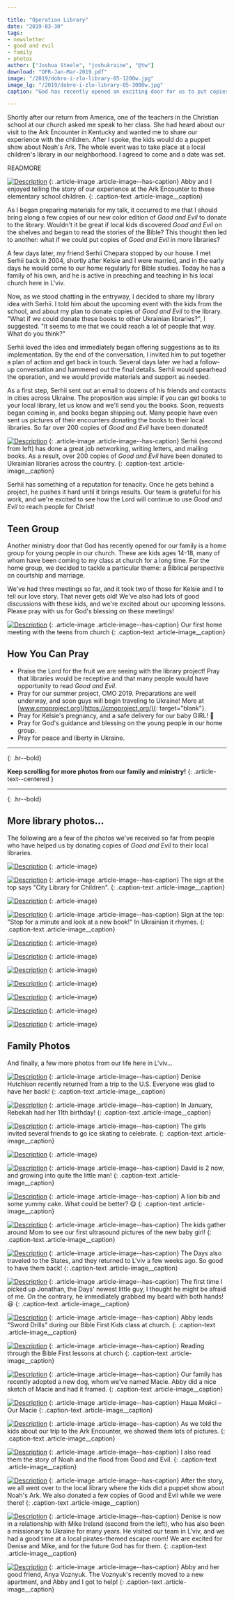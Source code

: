 ```yaml
---

title: "Operation Library"
date: "2019-03-30"
tags:
- newsletter
- good and evil
- family
- photos
author: ["Joshua Steele", "joshukraine", "@tw"]
download: "OFR-Jan-Mar-2019.pdf"
image: "/2019/dobro-i-zlo-library-05-1200w.jpg"
image_lg: "/2019/dobro-i-zlo-library-05-3000w.jpg"
caption: "God has recently opened an exciting door for us to put copies of Good and Evil into Ukrainian libraries! Working with us to head up this project is our long-time friend, Serhii Chepara. Read on to learn how God is moving!"

---
```


Shortly after our return from America, one of the teachers in the Christian school at our church asked me speak to her class. She had heard about our visit to the Ark Encounter in Kentucky and wanted me to share our experience with the children. After I spoke, the kids would do a puppet show about Noah's Ark. The whole event was to take place at a local children's library in our neighborhood. I agreed to come and a date was set.

READMORE

[![Description](https://d21yo20tm8bmc2.cloudfront.net/2019/ark-story-03-700w.jpg)](https://d21yo20tm8bmc2.cloudfront.net/2019/ark-story-03-3000w.jpg)
{: .article-image .article-image--has-caption}
Abby and I enjoyed telling the story of our experience at the Ark Encounter to these elementary school children.
{: .caption-text .article-image__caption}

As I began preparing materials for my talk, it occurred to me that I should bring along a few copies of our new color edition of _Good and Evil_ to donate to the library. Wouldn't it be great if local kids discovered _Good and Evil_ on the shelves and began to read the stories of the Bible? This thought then led to another: what if we could put copies of _Good and Evil_ in more libraries?

A few days later, my friend Serhii Chepara stopped by our house. I met Serhii back in 2004, shortly after Kelsie and I were married, and in the early days he would come to our home regularly for Bible studies. Today he has a family of his own, and he is active in preaching and teaching in his local church here in L'viv.

Now, as we stood chatting in the entryway, I decided to share my library idea with Serhii. I told him about the upcoming event with the kids from the school, and about my plan to donate copies of _Good and Evil_ to the library. "What if we could donate these books to other Ukrainian libraries?", I suggested. "It seems to me that we could reach a lot of people that way. What do you think?"

Serhii loved the idea and immediately began offering suggestions as to its implementation. By the end of the conversation, I invited him to put together a plan of action and get back in touch. Several days later we had a follow-up conversation and hammered out the final details. Serhii would spearhead the operation, and we would provide materials and support as needed.

As a first step, Serhii sent out an email to dozens of his friends and contacts in cities across Ukraine. The proposition was simple: if you can get books to your local library, let us know and we'll send you the books. Soon, requests began coming in, and books began shipping out. Many people have even sent us pictures of their encounters donating the books to their local libraries. So far over 200 copies of _Good and Evil_ have been donated!

[![Description](https://d21yo20tm8bmc2.cloudfront.net/2019/operation-library-guys-700w.jpeg)](https://d21yo20tm8bmc2.cloudfront.net/2019/operation-library-guys-3000w.jpeg)
{: .article-image .article-image--has-caption}
Serhii (second from left) has done a great job networking, writing letters, and mailing books. As a result, over 200 copies of _Good and Evil_ have been donated to Ukrainian libraries across the country.
{: .caption-text .article-image__caption}

Serhii has something of a reputation for tenacity. Once he gets behind a project, he pushes it hard until it brings results. Our team is grateful for his work, and we're excited to see how the Lord will continue to use _Good and Evil_ to reach people for Christ!

## Teen Group

Another ministry door that God has recently opened for our family is a home group for young people in our church. These are kids ages 14-18, many of whom have been coming to my class at church for a long time. For the home group, we decided to tackle a particular theme: a Biblical perspective on courtship and marriage.

We've had three meetings so far, and it took two of those for Kelsie and I to tell our love story. That never gets old! We've also had lots of good discussions with these kids, and we're excited about our upcoming lessons. Please pray with us for God's blessing on these meetings!

[![Description](https://d21yo20tm8bmc2.cloudfront.net/2019/teen-group-700w.jpeg)](https://d21yo20tm8bmc2.cloudfront.net/2019/teen-group-3000w.jpeg)
{: .article-image .article-image--has-caption}
Our first home meeting with the teens from church
{: .caption-text .article-image__caption}

## How You Can Pray

* Praise the Lord for the fruit we are seeing with the library project! Pray that libraries would be receptive and that many people would have opportunity to read _Good and Evil_.
* Pray for our summer project, CMO 2019. Preparations are well underway, and soon guys will begin traveling to Ukraine! More at [www.cmoproject.org](https://cmoproject.org/){: target="blank"}.
* Pray for Kelsie's pregnancy, and a safe delivery for our baby GIRL! 💖
* Pray for God's guidance and blessing on the young people in our home group.
* Pray for peace and liberty in Ukraine.

---
{: .hr--bold}

**Keep scrolling for more photos from our family and ministry!**
{: .article-text--centered }

---
{: .hr--bold}

## More library photos...

The following are a few of the photos we've received so far from people who have helped us by donating copies of _Good and Evil_ to their local libraries.

[![Description](https://d21yo20tm8bmc2.cloudfront.net/2019/dobro-i-zlo-library-09-700w.jpg)](https://d21yo20tm8bmc2.cloudfront.net/2019/dobro-i-zlo-library-09-3000w.jpg)
{: .article-image}

[![Description](https://d21yo20tm8bmc2.cloudfront.net/2019/dobro-i-zlo-library-08-700w.jpg)](https://d21yo20tm8bmc2.cloudfront.net/2019/dobro-i-zlo-library-08-3000w.jpg)
{: .article-image .article-image--has-caption}
The sign at the top says "City Library for Children".
{: .caption-text .article-image__caption}

[![Description](https://d21yo20tm8bmc2.cloudfront.net/2019/dobro-i-zlo-library-10-700w.jpg)](https://d21yo20tm8bmc2.cloudfront.net/2019/dobro-i-zlo-library-10-3000w.jpg)
{: .article-image}

[![Description](https://d21yo20tm8bmc2.cloudfront.net/2019/dobro-i-zlo-library-02-700h.jpg)](https://d21yo20tm8bmc2.cloudfront.net/2019/dobro-i-zlo-library-02-3000h.jpg)
{: .article-image .article-image--has-caption}
Sign at the top: "Stop for a minute and look at a new book!" In Ukrainian it rhymes.
{: .caption-text .article-image__caption}

[![Description](https://d21yo20tm8bmc2.cloudfront.net/2019/dobro-i-zlo-library-14-700w.jpg)](https://d21yo20tm8bmc2.cloudfront.net/2019/dobro-i-zlo-library-14-3000w.jpg)
{: .article-image}

[![Description](https://d21yo20tm8bmc2.cloudfront.net/2019/dobro-i-zlo-library-11-700h.jpg)](https://d21yo20tm8bmc2.cloudfront.net/2019/dobro-i-zlo-library-11-3000h.jpg)
{: .article-image}

[![Description](https://d21yo20tm8bmc2.cloudfront.net/2019/dobro-i-zlo-library-13-700w.jpg)](https://d21yo20tm8bmc2.cloudfront.net/2019/dobro-i-zlo-library-13-3000w.jpg)
{: .article-image}

[![Description](https://d21yo20tm8bmc2.cloudfront.net/2019/dobro-i-zlo-library-12-700h.jpg)](https://d21yo20tm8bmc2.cloudfront.net/2019/dobro-i-zlo-library-12-3000h.jpg)
{: .article-image}

[![Description](https://d21yo20tm8bmc2.cloudfront.net/2019/dobro-i-zlo-library-15-700h.jpg)](https://d21yo20tm8bmc2.cloudfront.net/2019/dobro-i-zlo-library-15-3000h.jpg)
{: .article-image}

[![Description](https://d21yo20tm8bmc2.cloudfront.net/2019/dobro-i-zlo-library-03-700h.jpg)](https://d21yo20tm8bmc2.cloudfront.net/2019/dobro-i-zlo-library-03-3000h.jpg)
{: .article-image}

[![Description](https://d21yo20tm8bmc2.cloudfront.net/2019/dobro-i-zlo-library-16-700w.jpg)](https://d21yo20tm8bmc2.cloudfront.net/2019/dobro-i-zlo-library-16-3000w.jpg)
{: .article-image}

## Family Photos

And finally, a few more photos from our life here in L'viv...

[![Description](https://d21yo20tm8bmc2.cloudfront.net/2019/denise-airport-700w.jpeg)](https://d21yo20tm8bmc2.cloudfront.net/2019/denise-airport-3000w.jpeg)
{: .article-image .article-image--has-caption}
Denise Hutchison recently returned from a trip to the U.S. Everyone was glad to have her back!
{: .caption-text .article-image__caption}

[![Description](https://d21yo20tm8bmc2.cloudfront.net/2019/beka-birthday-01-700w.jpeg)](https://d21yo20tm8bmc2.cloudfront.net/2019/beka-birthday-01-3000w.jpeg)
{: .article-image .article-image--has-caption}
In January, Rebekah had her 11th birthday!
{: .caption-text .article-image__caption}

[![Description](https://d21yo20tm8bmc2.cloudfront.net/2019/beka-birthday-03-700w.jpeg)](https://d21yo20tm8bmc2.cloudfront.net/2019/beka-birthday-03-3000w.jpeg)
{: .article-image .article-image--has-caption}
The girls invited several friends to go ice skating to celebrate.
{: .caption-text .article-image__caption}

[![Description](https://d21yo20tm8bmc2.cloudfront.net/2019/beka-birthday-02-700w.jpeg)](https://d21yo20tm8bmc2.cloudfront.net/2019/beka-birthday-02-3000w.jpeg)
{: .article-image}

[![Description](https://d21yo20tm8bmc2.cloudfront.net/2019/david-little-man-700h.jpeg)](https://d21yo20tm8bmc2.cloudfront.net/2019/david-little-man-3000h.jpeg)
{: .article-image .article-image--has-caption}
David is 2 now, and growing into quite the little man!
{: .caption-text .article-image__caption}

[![Description](https://d21yo20tm8bmc2.cloudfront.net/2019/david-eats-cake-700w.jpeg)](https://d21yo20tm8bmc2.cloudfront.net/2019/david-eats-cake-3000w.jpeg)
{: .article-image .article-image--has-caption}
A lion bib and some yummy cake. What could be better? 😋
{: .caption-text .article-image__caption}

[![Description](https://d21yo20tm8bmc2.cloudfront.net/2019/first-baby-pics-700w.jpeg)](https://d21yo20tm8bmc2.cloudfront.net/2019/first-baby-pics-3000w.jpeg)
{: .article-image .article-image--has-caption}
The kids gather around Mom to see our first ultrasound pictures of the new baby girl!
{: .caption-text .article-image__caption}

[![Description](https://d21yo20tm8bmc2.cloudfront.net/2019/welcome-home-days-700w.jpeg)](https://d21yo20tm8bmc2.cloudfront.net/2019/welcome-home-days-3000w.jpeg)
{: .article-image .article-image--has-caption}
The Days also traveled to the States, and they returned to L'viv a few weeks ago. So good to have them back!
{: .caption-text .article-image__caption}

[![Description](https://d21yo20tm8bmc2.cloudfront.net/2019/jonathan-and-the-beard-700w.jpeg)](https://d21yo20tm8bmc2.cloudfront.net/2019/jonathan-and-the-beard-3000w.jpeg)
{: .article-image .article-image--has-caption}
The first time I picked up Jonathan, the Days' newest little guy, I thought he might be afraid of me. On the contrary, he immediately grabbed my beard with both hands! 😆
{: .caption-text .article-image__caption}

[![Description](https://d21yo20tm8bmc2.cloudfront.net/2019/abby-leads-sword-drills-700w.jpeg)](https://d21yo20tm8bmc2.cloudfront.net/2019/abby-leads-sword-drills-3000w.jpeg)
{: .article-image .article-image--has-caption}
Abby leads "Sword Drills" during our Bible First Kids class at church.
{: .caption-text .article-image__caption}

[![Description](https://d21yo20tm8bmc2.cloudfront.net/2019/bible-first-kids-reading-lesson-1-700w.jpeg)](https://d21yo20tm8bmc2.cloudfront.net/2019/bible-first-kids-reading-lesson-1-3000w.jpeg)
{: .article-image .article-image--has-caption}
Reading through the Bible First lessons at church
{: .caption-text .article-image__caption}

[![Description](https://d21yo20tm8bmc2.cloudfront.net/2019/abby-sketch-macie-700h.jpeg)](https://d21yo20tm8bmc2.cloudfront.net/2019/abby-sketch-macie-3000h.jpeg)
{: .article-image .article-image--has-caption}
Our family has recently adopted a new dog, whom we've named Macie. Abby did a nice sketch of Macie and had it framed.
{: .caption-text .article-image__caption}

[![Description](https://d21yo20tm8bmc2.cloudfront.net/2019/our-macie-700h.jpg)](https://d21yo20tm8bmc2.cloudfront.net/2019/our-macie-3000h.jpg)
{: .article-image .article-image--has-caption}
Наша Мейсі – Our Macie
{: .caption-text .article-image__caption}

[![Description](https://d21yo20tm8bmc2.cloudfront.net/2019/ark-story-01-700w.jpg)](https://d21yo20tm8bmc2.cloudfront.net/2019/ark-story-01-3000w.jpg)
{: .article-image .article-image--has-caption}
As we told the kids about our trip to the Ark Encounter, we showed them lots of pictures.
{: .caption-text .article-image__caption}

[![Description](https://d21yo20tm8bmc2.cloudfront.net/2019/ark-story-02-700h.jpg)](https://d21yo20tm8bmc2.cloudfront.net/2019/ark-story-02-3000h.jpg)
{: .article-image .article-image--has-caption}
I also read them the story of Noah and the flood from Good and Evil.
{: .caption-text .article-image__caption}

[![Description](https://d21yo20tm8bmc2.cloudfront.net/2019/ark-story-04-700w.jpg)](https://d21yo20tm8bmc2.cloudfront.net/2019/ark-story-04-3000w.jpg)
{: .article-image .article-image--has-caption}
After the story, we all went over to the local library where the kids did a puppet show about Noah's Ark. We also donated a few copies of Good and Evil while we were there!
{: .caption-text .article-image__caption}

[![Description](https://d21yo20tm8bmc2.cloudfront.net/2019/escape-room-700w.jpeg)](https://d21yo20tm8bmc2.cloudfront.net/2019/escape-room-3000w.jpeg)
{: .article-image .article-image--has-caption}
Denise is now in a relationship with Mike Ireland (second from the left), who has also been a missionary to Ukraine for many years. He visited our team in L'viv, and we had a good time at a local pirates-themed escape room! We are excited for Denise and Mike, and for the future God has for them.
{: .caption-text .article-image__caption}

[![Description](https://d21yo20tm8bmc2.cloudfront.net/2019/voznyuks-moving-day-700w.jpeg)](https://d21yo20tm8bmc2.cloudfront.net/2019/voznyuks-moving-day-3000w.jpeg)
{: .article-image .article-image--has-caption}
Abby and her good friend, Anya Voznyuk. The Voznyuk's recently moved to a new apartment, and Abby and I got to help!
{: .caption-text .article-image__caption}
